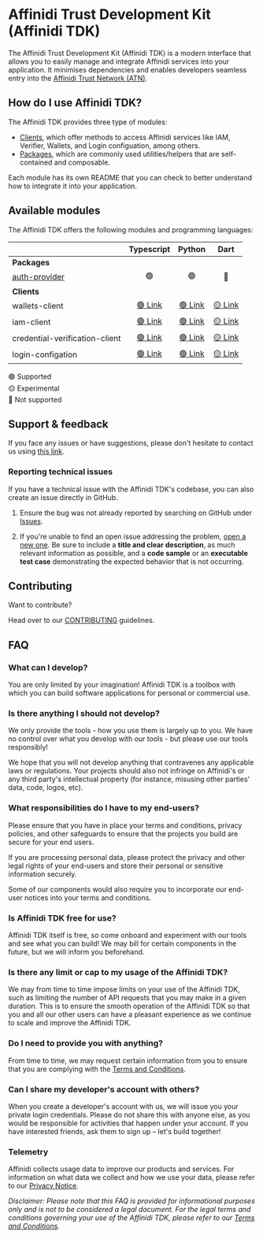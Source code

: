# Affinidi Trust Development Kit (Affinidi TDK)

The Affinidi Trust Development Kit (Affinidi TDK) is a modern interface that allows you to easily manage and integrate Affinidi services into your application. It minimises dependencies and enables developers seamless entry into the [Affinidi Trust Network (ATN)](https://www.affinidi.com/get-started).

## How do I use Affinidi TDK?

The Affinidi TDK provides three type of modules:

- [Clients](clients), which offer methods to access Affinidi services like IAM, Verifier, Wallets, and Login configuation, among others.
- [Packages](packages), which are commonly used utilities/helpers that are self-contained and composable.

Each module has its own README that you can check to better understand how to integrate it into your application.

## Available modules

The Affinidi TDK offers the following modules and programming languages:

|                                                   |                     Typescript                     |                     Python                     |                     Dart                     |
| ------------------------------------------------- | :------------------------------------------------: | :--------------------------------------------: | :------------------------------------------: |
| **Packages**                                      |
| [auth-provider](packages/auth-provider/README.md) |                         🟢                         |                       🟢                       |                      🔴                      |
| **Clients**                                       |
| wallets-client                                        | [🟢 Link](clients/typescript/wallets-client/README.md) | [🟢 Link](clients/python/wallets_client/README.md) | [🟡 Link](clients/dart/wallets-client/README.md) |
| iam-client                                        | [🟢 Link](clients/typescript/iam-client/README.md) | [🟢 Link](clients/python/iam_client/README.md) | [🟡 Link](clients/dart/iam_client/README.md) |
| credential-verification-client                                        | [🟢 Link](clients/typescript/credential-verification-client/README.md) | [🟢 Link](clients/python/credential_verification_client/README.md) | [🟡 Link](clients/dart/credential_verification_client/README.md) |
| login-configation                                        | [🟢 Link](clients/typescript/login-configuration/README.md) | [🟢 Link](clients/python/login_configuration/README.md) | [🟡 Link](clients/dart/login_configuration/README.md) |

🟢 Supported<br>
🟡 Experimental<br>
🔴 Not supported

## Support & feedback

If you face any issues or have suggestions, please don't hesitate to contact us using [this link](https://share.hsforms.com/1i-4HKZRXSsmENzXtPdIG4g8oa2v).

### Reporting technical issues

If you have a technical issue with the Affinidi TDK's codebase, you can also create an issue directly in GitHub.

1. Ensure the bug was not already reported by searching on GitHub under
   [Issues](https://github.com/affinidi/affinidi-tdk/issues).

2. If you're unable to find an open issue addressing the problem,
   [open a new one](https://github.com/affinidi/affinidi-tdk/issues/new).
   Be sure to include a **title and clear description**, as much relevant information as possible,
   and a **code sample** or an **executable test case** demonstrating the expected behavior that is not occurring.

## Contributing

Want to contribute?

Head over to our [CONTRIBUTING](CONTRIBUTING.md) guidelines.

## FAQ

### What can I develop?

You are only limited by your imagination! Affinidi TDK is a toolbox with which you can build software applications for personal or commercial use.

### Is there anything I should not develop?

We only provide the tools - how you use them is largely up to you. We have no control over what you develop with our tools - but please use our tools responsibly!

We hope that you will not develop anything that contravenes any applicable laws or regulations. Your projects should also not infringe on Affinidi's or any third party's intellectual property (for instance, misusing other parties' data, code, logos, etc).

### What responsibilities do I have to my end-users?

Please ensure that you have in place your terms and conditions, privacy policies, and other safeguards to ensure that the projects you build are secure for your end users.

If you are processing personal data, please protect the privacy and other legal rights of your end-users and store their personal or sensitive information securely.

Some of our components would also require you to incorporate our end-user notices into your terms and conditions.

### Is Affinidi TDK free for use?

Affinidi TDK itself is free, so come onboard and experiment with our tools and see what you can build! We may bill for certain components in the future, but we will inform you beforehand.

### Is there any limit or cap to my usage of the Affinidi TDK?

We may from time to time impose limits on your use of the Affinidi TDK, such as limiting the number of API requests that you may make in a given duration. This is to ensure the smooth operation of the Affinidi TDK so that you and all our other users can have a pleasant experience as we continue to scale and improve the Affinidi TDK.

### Do I need to provide you with anything?

From time to time, we may request certain information from you to ensure that you are complying with the [Terms and Conditions](https://www.affinidi.com/terms-conditions).

### Can I share my developer's account with others?

When you create a developer's account with us, we will issue you your private login credentials. Please do not share this with anyone else, as you would be responsible for activities that happen under your account. If you have interested friends, ask them to sign up – let's build together!

### Telemetry

Affinidi collects usage data to improve our products and services. For information on what data we collect and how we use your data, please refer to our [Privacy Notice](https://www.affinidi.com/privacy-notice).

_Disclaimer:
Please note that this FAQ is provided for informational purposes only and is not to be considered a legal document. For the legal terms and conditions governing your use of the Affinidi TDK, please refer to our [Terms and Conditions](https://www.affinidi.com/terms-conditions)._
